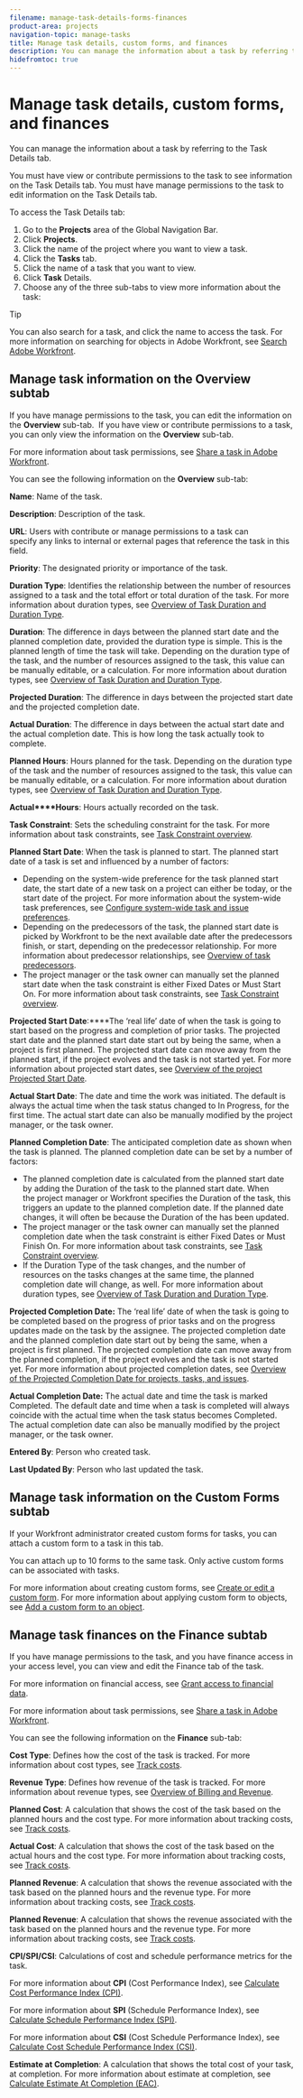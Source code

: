 ```yaml
---
filename: manage-task-details-forms-finances
product-area: projects
navigation-topic: manage-tasks
title: Manage task details, custom forms, and finances
description: You can manage the information about a task by referring to the Task Details tab.
hidefromtoc: true
---
```


# Manage task details, custom forms, and finances

You can manage the information about a task by referring to the Task Details tab.

You must have view or contribute permissions to the task to see information on the Task Details tab. You must have manage permissions to the task to edit information on the Task Details tab.

To access the Task Details tab:

1. Go to the **Projects** area of the Global Navigation Bar.
1. Click **Projects**.
1. Click the name of the project where you want to view a task.
1. Click the **Tasks** tab.
1. Click the name of a task that you want to view.
1. Click **Task** Details.
1. Choose any of the three sub-tabs to view more information about the task:

>[!TIP]
>
>You can also search for a task, and click the name to access the task. For more information on searching for objects in Adobe Workfront, see [Search Adobe Workfront](../../../workfront-basics/navigate-workfront/search/search-workfront.md).

## Manage task information on the Overview subtab

If you have manage permissions to the task, you can edit the information on the **Overview** sub-tab.&nbsp; If you have view or contribute permissions to a&nbsp;task, you can only view the&nbsp;information on the **Overview** sub-tab.

For more information about task permissions, see [Share a task in Adobe Workfront](../../../workfront-basics/grant-and-request-access-to-objects/share-a-task.md).

You can see the following information on the **Overview** sub-tab:

**Name**:&nbsp;Name of the task.

**Description**:&nbsp;Description&nbsp;of the task.&nbsp;

**URL**: Users with contribute or manage permissions to a task can specify&nbsp;any links to internal or external&nbsp;pages that&nbsp;reference the task in this field.

**Priority**:&nbsp;The designated​&nbsp;priority or importance of the task.

**Duration Type**:&nbsp;Identifies the relationship between the number of resources assigned to a task and the total effort or total duration of the task. For more information about duration types, see [Overview of Task Duration and Duration Type](../../../manage-work/tasks/taskdurtn/task-duration-and-duration-type.md).

**Duration**: The difference in days between the planned start date and the planned completion date, provided the duration type is simple. This is the planned length of time the task will take. Depending on the duration type of the task, and the number of resources assigned to the task, this value can be manually editable, or a calculation. For more information about duration types, see [Overview of Task Duration and Duration Type](../../../manage-work/tasks/taskdurtn/task-duration-and-duration-type.md).

**Projected Duration**: The difference in days between the projected start date and the projected completion date.&nbsp;

**Actual Duration**:​&nbsp;The difference in days between the actual start date and the actual completion date. This is how long the task actually took to complete.&nbsp;

**Planned Hours**:&nbsp;Hours planned for the task. Depending on the duration type of the task and the number of resources assigned to the task, this value can be manually editable, or a calculation. For more information about duration types, see [Overview of Task Duration and Duration Type](../../../manage-work/tasks/taskdurtn/task-duration-and-duration-type.md).

**Actual****Hours**: Hours actually recorded on the task.

**Task Constraint**:&nbsp;Sets the scheduling constraint for the task. For more information about task constraints, see [Task Constraint overview](../../../manage-work/tasks/task-constraints/task-constraint-overview.md).

**Planned Start Date**: When the task&nbsp;is planned to start.&nbsp;The planned start date of a task is set and influenced by a number of factors:

* Depending on the system-wide preference&nbsp;for the task planned start date, the start date of a new task on a project can either be today, or the start date of the project. For more information about the system-wide task preferences, see [Configure system-wide task and issue preferences](../../../administration-and-setup/set-up-workfront/configure-system-defaults/set-task-issue-preferences.md).
* Depending on the predecessors of the task, the planned start date is picked by Workfront&nbsp;to be the next available date after the predecessors finish, or start, depending on the predecessor relationship. For more information about predecessor relationships, see [Overview of task predecessors](../../../manage-work/tasks/use-prdcssrs/predecessors-overview.md).
* The project manager or the task owner can manually set the planned start date when the task constraint is either Fixed Dates or Must Start On. For more information about task constraints, see [Task Constraint overview](../../../manage-work/tasks/task-constraints/task-constraint-overview.md).

**Projected Start Date**:****The&nbsp;‘real life’ date&nbsp;of when the task is going to start based on the progress and completion of prior tasks.&nbsp;The projected start&nbsp;date and the planned start&nbsp;date start out by being the same, when a project is first planned. The projected start&nbsp;date can move away from the planned start, if the project evolves and the task is not started yet. For more information about projected start&nbsp;dates, see [Overview of the project Projected Start Date](../../../manage-work/projects/planning-a-project/project-projected-start-date.md).

**Actual Start Date**:&nbsp;The date and time the work was initiated. The default is always the actual time when the task status changed to In Progress, for the first time. The actual start date can also be manually modified by the project manager, or the task owner.&nbsp;

**Planned Completion Date**: The anticipated completion date as shown when the task is planned. The planned completion date can be set by a number of factors:

* The planned completion date is calculated from the planned start date by adding the Duration of the task to the planned start date. When the&nbsp;project manager or Workfront specifies&nbsp;the Duration of the task, this triggers an update to the planned completion date. If the planned date changes, it will often be because the Duration of the has been updated.
* The project manager or the task owner can manually set the planned completion&nbsp;date when the task constraint is either Fixed Dates or Must Finish&nbsp;On. For more information about task constraints, see [Task Constraint overview](../../../manage-work/tasks/task-constraints/task-constraint-overview.md).
* If the Duration Type of the task changes, and&nbsp;the number of resources&nbsp;on the tasks changes at the same time, the planned completion date will change, as well.&nbsp;For more information about duration types, see [Overview of Task Duration and Duration Type](../../../manage-work/tasks/taskdurtn/task-duration-and-duration-type.md).

**Projected Completion Date:**&nbsp;The&nbsp;‘real life’ date&nbsp;of when the task is going to be completed based on the progress of prior tasks&nbsp;and on the progress updates made on the task by the assignee. The projected completion date and the planned completion date start out by being the same, when a project is first planned. The projected completion date can move away from the planned completion, if the project evolves and the task is not started yet. For more information about projected completion dates, see [Overview of the Projected Completion Date for projects, tasks, and issues](../../../manage-work/projects/planning-a-project/project-projected-completion-date.md).

**Actual Completion Date:**&nbsp;The actual date and time the task is marked Completed. The default date and time when a task is completed will always coincide with the actual time when the task status becomes Completed. The actual completion&nbsp;date can also be manually modified by the project manager, or the task owner.&nbsp;

**Entered By**: Person who created task.&nbsp;

**Last Updated By**: Person who last updated the task.

## Manage task information on the Custom Forms subtab

If your Workfront administrator created custom forms for tasks, you can attach a custom form to a task in this tab.

You can attach up to 10 forms to the same task. Only active custom forms can be associated with tasks. <![CDATA[    ]]>

For more information about creating custom forms, see [Create or edit a custom form](../../../administration-and-setup/customize-workfront/create-manage-custom-forms/create-or-edit-a-custom-form.md). For more information about applying custom form to objects, see [Add a custom form to an object](../../../workfront-basics/work-with-custom-forms/add-a-custom-form-to-an-object.md).

## Manage task finances on the Finance subtab

If you have manage permissions to the task, and you have finance access in your access level, you can&nbsp;view and edit the Finance tab of the task.

For more information on financial access, see [Grant access to financial data](../../../administration-and-setup/add-users/configure-and-grant-access/grant-access-financial.md).&nbsp;

For more information about task permissions, see [Share a task in Adobe Workfront](../../../workfront-basics/grant-and-request-access-to-objects/share-a-task.md).

You can see the following information on the **Finance** sub-tab:

**Cost Type**: Defines how&nbsp;the cost of the task is tracked. For more information about cost types, see [Track costs](../../../manage-work/projects/project-finances/track-costs.md).

**Revenue Type**:&nbsp;Defines how&nbsp;revenue&nbsp;of the task is tracked. For more information about revenue types, see [Overview of Billing and Revenue](../../../manage-work/projects/project-finances/billing-and-revenue-overview.md).

**Planned Cost**: A calculation that shows the cost of the task based on the planned hours and the cost type. For more information about tracking costs, see [Track costs](../../../manage-work/projects/project-finances/track-costs.md).

**Actual Cost**: A calculation that shows the cost of the task based on the actual&nbsp;hours and the cost type. For more information about tracking costs, see [Track costs](../../../manage-work/projects/project-finances/track-costs.md).

**Planned Revenue**: A calculation that shows the revenue associated with the task based on the planned&nbsp;hours and the revenue&nbsp;type. For more information about tracking costs, see [Track costs](../../../manage-work/projects/project-finances/track-costs.md).

**Planned Revenue**: A calculation that shows the revenue associated with the task based on the planned&nbsp;hours and the revenue&nbsp;type. For more information about tracking costs, see [Track costs](../../../manage-work/projects/project-finances/track-costs.md).

**CPI/SPI/CSI**: Calculations of cost and schedule performance metrics for the task.&nbsp;

For more information about&nbsp;**CPI** (Cost Performance Index), see [Calculate Cost Performance Index (CPI)](../../../manage-work/projects/project-finances/calculate-cpi.md).

For more information about **SPI** (Schedule Performance Index), see [Calculate Schedule Performance Index (SPI)](../../../manage-work/projects/project-finances/calculate-spi.md).

For more information about **CSI** (Cost Schedule Performance Index), see [Calculate Cost Schedule Performance Index (CSI)](../../../manage-work/projects/project-finances/calculate-csi.md).

**Estimate at Completion**: A calculation that shows the total cost of your task, at completion. For more information about estimate at completion, see [Calculate Estimate At Completion (EAC)](../../../manage-work/projects/project-finances/calculate-eac.md).
